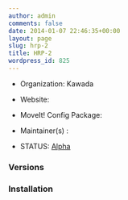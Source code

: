 ```yaml
---
author: admin
comments: false
date: 2014-01-07 22:46:35+00:00
layout: page
slug: hrp-2
title: HRP-2
wordpress_id: 825
---
```



	
  * Organization: Kawada

	
  * Website:

	
  * MoveIt! Config Package:

	
  * Maintainer(s) :

	
  * STATUS: [Alpha](/about/moveit-status#status-code-robots)




### Versions




### Installation
